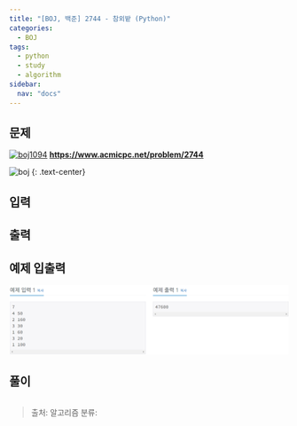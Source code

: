 ```yaml
---
title: "[BOJ, 백준] 2744 - 참외밭 (Python)"
categories:
  - BOJ
tags:
  - python
  - study
  - algorithm
sidebar: 
  nav: "docs"
---
```

## 문제
[![boj1094](https://d2gd6pc034wcta.cloudfront.net/images/logo@2x.png)](https://www.acmicpc.net/problem/2744)
__<https://www.acmicpc.net/problem/2744>__


![boj](https://www.acmicpc.net/upload/images/qqq.png)
{: .text-center}

## 입력

## 출력

## 예제 입출력
![boj2477](/assets/images/boj2477.png)
## 풀이
```python

```

> 출처: 
> 알고리즘 분류: 